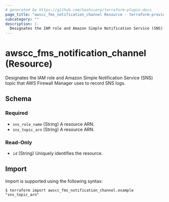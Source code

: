 ```yaml
---
# generated by https://github.com/hashicorp/terraform-plugin-docs
page_title: "awscc_fms_notification_channel Resource - terraform-provider-awscc"
subcategory: ""
description: |-
  Designates the IAM role and Amazon Simple Notification Service (SNS) topic that AWS Firewall Manager uses to record SNS logs.
---
```


# awscc_fms_notification_channel (Resource)

Designates the IAM role and Amazon Simple Notification Service (SNS) topic that AWS Firewall Manager uses to record SNS logs.



<!-- schema generated by tfplugindocs -->
## Schema

### Required

- `sns_role_name` (String) A resource ARN.
- `sns_topic_arn` (String) A resource ARN.

### Read-Only

- `id` (String) Uniquely identifies the resource.

## Import

Import is supported using the following syntax:

```shell
$ terraform import awscc_fms_notification_channel.example "sns_topic_arn"
```

